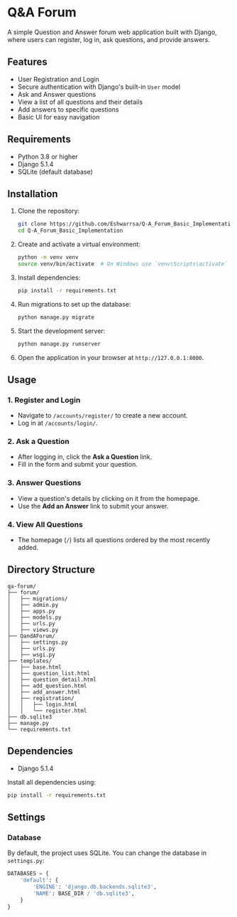 # Q&A Forum

A simple Question and Answer forum web application built with Django, where users can register, log in, ask questions, and provide answers.

## Features

- User Registration and Login
- Secure authentication with Django's built-in `User` model
- Ask and Answer questions
- View a list of all questions and their details
- Add answers to specific questions
- Basic UI for easy navigation

## Requirements

- Python 3.8 or higher
- Django 5.1.4
- SQLite (default database)

## Installation

1. Clone the repository:

    ```bash
    git clone https://github.com/Eshwarrsa/Q-A_Forum_Basic_Implementation.git
    cd Q-A_Forum_Basic_Implementation
    ```

2. Create and activate a virtual environment:

    ```bash
    python -m venv venv
    source venv/bin/activate  # On Windows use `venv\Scripts\activate`
    ```

3. Install dependencies:

    ```bash
    pip install -r requirements.txt
    ```

4. Run migrations to set up the database:

    ```bash
    python manage.py migrate
    ```

5. Start the development server:

    ```bash
    python manage.py runserver
    ```

6. Open the application in your browser at `http://127.0.0.1:8000`.

## Usage

### 1. Register and Login
- Navigate to `/accounts/register/` to create a new account.
- Log in at `/accounts/login/`.

### 2. Ask a Question
- After logging in, click the **Ask a Question** link.
- Fill in the form and submit your question.

### 3. Answer Questions
- View a question's details by clicking on it from the homepage.
- Use the **Add an Answer** link to submit your answer.

### 4. View All Questions
- The homepage (`/`) lists all questions ordered by the most recently added.

## Directory Structure

```
qa-forum/
├── forum/
│   ├── migrations/
│   ├── admin.py
│   ├── apps.py
│   ├── models.py
│   ├── urls.py
│   ├── views.py
├── QandAForum/
│   ├── settings.py
│   ├── urls.py
│   ├── wsgi.py
├── templates/
│   ├── base.html
│   ├── question_list.html
│   ├── question_detail.html
│   ├── add_question.html
│   ├── add_answer.html
│   ├── registration/
│   │   ├── login.html
│   │   └── register.html
├── db.sqlite3
├── manage.py
└── requirements.txt
```

## Dependencies

- Django 5.1.4

Install all dependencies using:

```bash
pip install -r requirements.txt
```

## Settings

### Database
By default, the project uses SQLite. You can change the database in `settings.py`:

```python
DATABASES = {
    'default': {
        'ENGINE': 'django.db.backends.sqlite3',
        'NAME': BASE_DIR / 'db.sqlite3',
    }
}
```